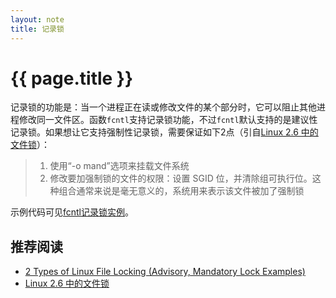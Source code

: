 ```yaml
---
layout: note 
title: 记录锁
---
```


{{ page.title }}
================

记录锁的功能是：当一个进程正在读或修改文件的某个部分时，它可以阻止其他进程修改同一文件区。函数`fcntl`支持记录锁功能，不过`fcntl`默认支持的是建议性记录锁。如果想让它支持强制性记录锁，需要保证如下2点（引自[Linux 2.6 中的文件锁](http://www.ibm.com/developerworks/cn/linux/l-cn-filelock/)）：

> 1. 使用“-o mand”选项来挂载文件系统
> 2. 修改要加强制锁的文件的权限：设置 SGID 位，并清除组可执行位。这种组合通常来说是毫无意义的，系统用来表示该文件被加了强制锁

示例代码可见[fcntl记录锁实例](http://www.cnblogs.com/riskyer/archive/2013/08/01/3230783.html)。

## 推荐阅读
* [2 Types of Linux File Locking (Advisory, Mandatory Lock Examples)](http://www.thegeekstuff.com/2012/04/linux-file-locking-types/)
* [Linux 2.6 中的文件锁](http://www.ibm.com/developerworks/cn/linux/l-cn-filelock/)